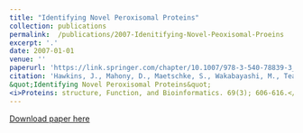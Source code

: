```yaml
---
title: "Identifying Novel Peroxisomal Proteins"
collection: publications
permalink:  /publications/2007-Idenitifying-Novel-Peoxisomal-Proeins 
excerpt: '.'
date: 2007-01-01
venue: ''
paperurl: 'https://link.springer.com/chapter/10.1007/978-3-540-78839-3_10'
citation: 'Hawkins, J., Mahony, D., Maetschke, S., Wakabayashi, M., Teasdale, R. and Bod\'en, M., (2007).
&quot;Identifying Novel Peroxisomal Proteins&quot; 
<i>Proteins: structure, Function, and Bioinformatics. 69(3); 606-616.</i>.'
---
```


[Download paper here](https://link.springer.com/chapter/10.1007/978-3-540-78839-3_10)

